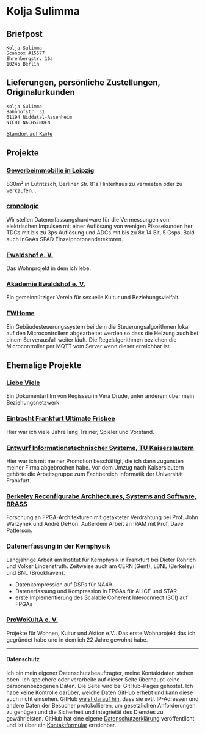 # Kolja Sulimma
## Briefpost
```
Kolja Sulimma
Scanbox #15577
Ehrenbergstr. 16a
10245 Berlin
```
## Lieferungen, persönliche Zustellungen, Originalurkunden
```
Kolja Sulimma
Bahnhofstr. 31
61194 Niddatal-Assenheim
NICHT NACHSENDEN
```
[Standort auf Karte](https://goo.gl/maps/7rdzXukSJka1XxhJ9)

## Projekte
### [Gewerbeimmobilie in Leipzig](https://www.immobilienscout24.de/expose/148019658)
830m² in Eutritzsch, Berliner Str. 81a Hinterhaus zu vermieten oder zu verkaufen. .

### [cronologic](https://www.cronologic.de)
Wir stellen Datenerfassungshardware für die Vermessungen von elektrischen Impulsen mit einer Auflösung von wenigen Pikosekunden her. TDCs mit bis zu 3ps Auflösung und ADCs mit bis zu 8x 14 Bit, 5 Gsps. Bald auch InGaAs SPAD Einzelphotonendetektoren.

### [Ewaldshof e. V.](https://www.ewaldshof.de/)
Das Wohnprojekt in dem ich lebe.

### [Akademie Ewaldshof e. V.](https://www.ewaldshof.de/)
Ein gemeinnütziger Verein für sexuelle Kultur und Beziehungsvielfalt.

### [EWHome](https://github.com/ewaldshof/ewhome)
Ein Gebäudesteuerungssystem bei dem die Steuerungsalgorithmen lokal auf den Microcontrollern abgearbeitet werden so dass die Heizung auch bei einem Serverausfall weiter läuft.
Die Regelalgorithmen beziehen die Microcontroller per MQTT vom Server wenn dieser erreichbar ist.

## Ehemalige Projekte
### [Liebe Viele](https://www.maverickfilm.de/liebeviele)
Ein Dokumentarfilm von Regisseurin Vera Drude, unter anderem über mein Beziehungsnetzwerk 

### [Eintracht Frankfurt Ultimate Frisbee](https://ultimate-frisbee.eintracht.de/)
Hier war ich viele Jahre lang Trainer, Spieler und Vorstand.

### [Entwurf Informationstechnischer Systeme, TU Kaiserslautern](https://www.eit.uni-kl.de/eis/people/kunz/)
Hier war ich mit meiner Promotion beschäftigt, die ich dann zugunsten meiner Firma abgebrochen habe.
Vor dem Umzug nach Kaiserslautern gehörte die Arbeitsgruppe zum Fachbereich Informatik der Universität Frankfurt.

### [Berkeley Reconfigurabe Architectures, Systems and Software, BRASS](http://brass.cs.berkeley.edu/)
Forschung an FPGA-Architekturen mit getakteter Verdrahtung bei Prof. John Warzynek und André DeHon. Außerdem Arbeit an IRAM mit Prof. Dave Patterson.

### Datenerfassung in der Kernphysik 
Langjährige Arbeit am Institut für Kernphysik in Frankfurt bei Dieter Röhrich und Volker Lindenstruth. Zeitweise auch am CERN (Genf), LBNL (Berkeley) und BNL (Brookhaven). 
* Datenkompression auf DSPs für NA49
* Datenerfassung und Kompression in FPGAs für ALICE und STAR
* erste Implementierung des Scalable Coherent Interconnect (SCI) auf FPGAs

### [ProWoKultA e. V.](http://www.daheimamberg.org/kulta.html)
Projekte für Wohnen, Kultur und Aktion e.V.. Das erste Wohnprojekt das ich gegründet habe und in dem ich 22 Jahre gewohnt habe.

------

#### Datenschutz

Ich bin mein eigener Datenschutzbeauftragter, meine Kontaktdaten stehen oben. Ich speichere oder verarbeite auf dieser Seite überhaupt keine personenbezogenen Daten.
Die Seite wird bei GitHub-Pages gehostet. Ich habe keine Kontrolle darüber, welche Daten GitHub erhebt und kann diese auch nicht einsehen.
GitHub [weist darauf hin](https://docs.github.com/en/github/site-policy/github-privacy-statement#additional-services), dass sie evtl. IP-Adressen und andere Daten der Besucher protokollieren, um gesetzlichen Anforderungen zu genügen und die Sicherheit und integrietät des Dienstes zu gewährleisten.
GitHub hat eine eigene [Datenschutzerklärung](https://docs.github.com/en/github/site-policy/github-privacy-statement) veröffentlicht und ist über ein [Kontaktformular](https://support.github.com/contact/privacy) erreichbar..

